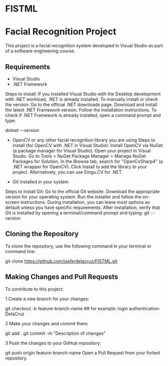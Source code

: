 # FISTML
# Facial Recognition Project

This project is a facial recognition system developed in Visual Studio as part of a software engineering course.

## Requirements
- Visual Studio
- .NET Framework
  
Steps to install:
If you installed Visual Studio with the Desktop development with .NET workload, .NET is already installed.
To manually install or check the version:
Go to the official .NET downloads page.
Download and install the latest .NET Framework version.
Follow the installation instructions.
To check if .NET Framework is already installed, open a command prompt and type:

dotnet --version

- OpenCV or any other facial recognition library you are using
Steps to install (for OpenCV with .NET in Visual Studio):
Install OpenCV via NuGet (a package manager for Visual Studio):
Open your project in Visual Studio.
Go to Tools > NuGet Package Manager > Manage NuGet Packages for Solution.
In the Browse tab, search for "OpenCvSharp4" (a .NET wrapper for OpenCV).
Click Install to add the library to your project.
Alternatively, you can use Emgu.CV for .NET.

- Git installed in your system
  
Steps to install Git:
Go to the official Git website.
Download the appropriate version for your operating system.
Run the installer and follow the on-screen instructions.
During installation, you can leave most options as default unless you have specific requirements.
After installation, verify that Git is installed by opening a terminal/command prompt and typing:
git --version



## Cloning the Repository
To clone the repository, use the following command in your terminal or command line:


git clone https://github.com/jasferdelacruz/FISTML.git


## Making Changes and Pull Requests
To contribute to this project:

1 Create a new branch for your changes:

git checkout -b feature-branch-name ## for example: login authentication-DelaCruz

2 Make your changes and commit them:

git add .
git commit -m "Description of changes"

3 Push the changes to your GitHub repository:

git push origin feature-branch-name
Open a Pull Request from your forked repository.
